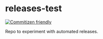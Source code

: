 # releases-test

[![Commitizen friendly](https://img.shields.io/badge/commitizen-friendly-brightgreen.svg)](http://commitizen.github.io/cz-cli/)

Repo to experiment with automated releases.
